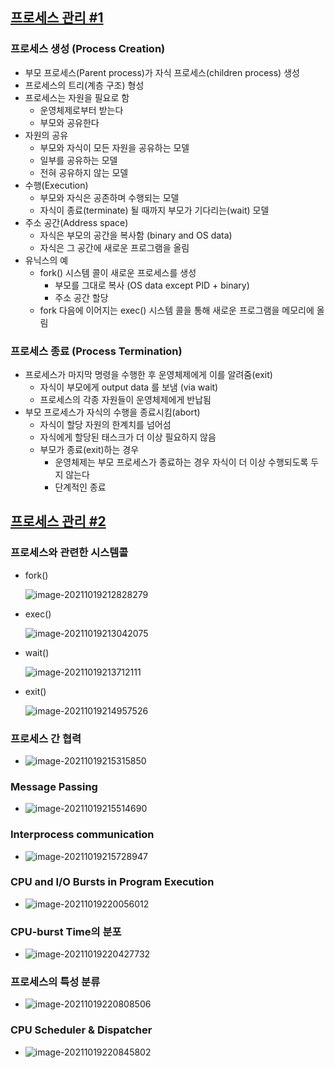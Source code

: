 ## [프로세스 관리 #1](https://core.ewha.ac.kr/publicview/C0101020140321144554159683?vmode=f)

### 프로세스 생성 (Process Creation)

- 부모 프로세스(Parent process)가 자식 프로세스(children process) 생성
- 프로세스의 트리(계층 구조) 형성
- 프로세스는 자원을 필요로 함
  - 운영체제로부터 받는다
  - 부모와 공유한다
- 자원의 공유
  - 부모와 자식이 모든 자원을 공유하는 모델
  - 일부를 공유하는 모델
  - 전혀 공유하지 않는 모델
- 수행(Execution)
  - 부모와 자식은 공존하며 수행되는 모델
  - 자식이 종료(terminate) 될 때까지 부모가 기다리는(wait) 모델
- 주소 공간(Address space)
  - 자식은 부모의 공간을 복사함 (binary and OS data)
  - 자식은 그 공간에 새로운 프로그램을 올림
- 유닉스의 예
  - fork() 시스템 콜이 새로운 프로세스를 생성
    - 부모를 그대로 복사 (OS data except PID + binary)
    - 주소 공간 할당
  - fork 다음에 이어지는 exec() 시스템 콜을 통해 새로운 프로그램을 메모리에 올림

### 프로세스 종료 (Process Termination)

- 프로세스가 마지막 명령을 수행한 후 운영체제에게 이를 알려줌(exit)
  - 자식이 부모에게 output data 를 보냄 (via wait)
  - 프로세스의 각종 자원들이 운영체제에게 반납됨
- 부모 프로세스가 자식의 수행을 종료시킴(abort)
  - 자식이 할당 자원의 한계치를 넘어섬
  - 자식에게 할당된 태스크가 더 이상 필요하지 않음
  - 부모가 종료(exit)하는 경우
    - 운영체제는 부모 프로세스가 종료하는 경우 자식이 더 이상 수행되도록 두지 않는다
    - 단계적인 종료

## [프로세스 관리 #2](https://core.ewha.ac.kr/publicview/C0101020140325134428879622?vmode=f)

### 프로세스와 관련한 시스템콜

- fork()

  ![image-20211019212828279](4장-프로세스-관리.assets/image-20211019212828279.png)

- exec()

  ![image-20211019213042075](4장-프로세스-관리.assets/image-20211019213042075.png)

- wait()

  ![image-20211019213712111](4장-프로세스-관리.assets/image-20211019213712111.png)

- exit()

  ![image-20211019214957526](4장-프로세스-관리.assets/image-20211019214957526.png)

### 프로세스 간 협력

- ![image-20211019215315850](4장-프로세스-관리.assets/image-20211019215315850.png)

### Message Passing

- ![image-20211019215514690](4장-프로세스-관리.assets/image-20211019215514690.png)

### Interprocess communication

- ![image-20211019215728947](4장-프로세스-관리.assets/image-20211019215728947.png)

### CPU and I/O Bursts in Program Execution

- ![image-20211019220056012](4장-프로세스-관리.assets/image-20211019220056012.png)

### CPU-burst Time의 분포

- ![image-20211019220427732](4장-프로세스-관리.assets/image-20211019220427732.png)

### 프로세스의 특성 분류

- ![image-20211019220808506](4장-프로세스-관리.assets/image-20211019220808506.png)

### CPU Scheduler & Dispatcher

- ![image-20211019220845802](4장-프로세스-관리.assets/image-20211019220845802.png)

